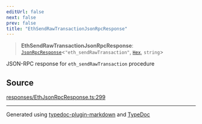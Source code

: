 ```yaml
---
editUrl: false
next: false
prev: false
title: "EthSendRawTransactionJsonRpcResponse"
---
```


> **EthSendRawTransactionJsonRpcResponse**: [`JsonRpcResponse`](/reference/tevm/jsonrpc/type-aliases/jsonrpcresponse/)\<`"eth_sendRawTransaction"`, [`Hex`](/reference/tevm/utils/type-aliases/hex/), `string`\>

JSON-RPC response for `eth_sendRawTransaction` procedure

## Source

[responses/EthJsonRpcResponse.ts:299](https://github.com/evmts/tevm-monorepo/blob/main/packages/procedures-types/src/responses/EthJsonRpcResponse.ts#L299)

***
Generated using [typedoc-plugin-markdown](https://www.npmjs.com/package/typedoc-plugin-markdown) and [TypeDoc](https://typedoc.org/)
